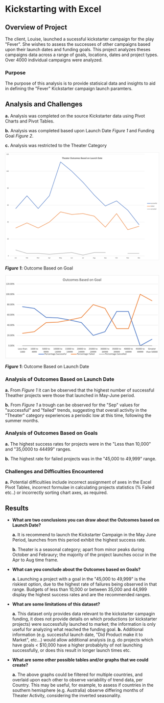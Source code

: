 ﻿# Kickstarting with Excel

  

## **Overview of Project**
The client, Louise, launched a sucessful kickstarter campaign for the play "Fever". She wishes to assess the successes of other campaigns based upon their launch dates and  funding goals. This project analyzes theses campaigns data across a range of goals, locations, dates and project types. Over 4000 individual campaigns were analyzed. 


### **Purpose**
The purpose of this analysis is to provide statisical data and insights to aid in defining the "Fever" Kickstarter campaign launch paramters.

  

## **Analysis and Challenges**
**a.** Analysis was completed on the source Kickstarter data using Pivot Charts and Pivot Tables.

**b.** Analysis was completed based upon Launch Date *Figure 1* and Funding Goal *Figure 2*.

**c.** Analysis was restricted to the Theater Category

  

![Figure 1](https://github.com/CR-HSDC/Kickstarter-analysis/blob/main/resources/Theater_Outcomes_vs_Launch.png)

**_Figure 1_:** Outcome Based on Goal

![Figure 2](https://github.com/CR-HSDC/Kickstarter-analysis/blob/main/resources/Outcomes_vs_Goals.png)

**_Figure 1_:** Outcome Based on Launch Date

  
  

### **Analysis of Outcomes Based on Launch Date**
**a.** From *Figure 1* it can be observed that the highest number of successful Theather projects were those that launched in May-June period.

**b.** From *Figure 1* a trough can be observed for the "Sep" values for "successful" and "failed" trends, suggesting that overall activity in the "Theater" category experiences a periodic low at this time, following the summer months.

 

### **Analysis of Outcomes Based on Goals**
**a.** The highest success rates for  projects were in the "Less than 10,000" and "35,0000 to 44499" ranges.

**b.** The highest rate for failed projects was in the "45,000 to 49,999" range.


### **Challenges and Difficulties Encountered**

**a.** Potential difficultiies include incorrect assignment of axes in the Excel Pivot Tables, incorrect formulae in calculating projects statistics (% Failed etc..) or incorrectly sorting chart axes, as required.


## **Results**
-  **What are two conclusions you can draw about the Outcomes based on Launch Date?**

	**a.** It is recommend to launch the Kickstarter Campaign in the May June Period, launches from this period exhibit the highest success rate.
	
	**b.** Theater is a seasonal category; apart from minor peaks during October and Febraury; the majority of the project launches occur in the Apr to Aug time frame.

  

-  **What can you conclude about the Outcomes based on Goals?**

	**a.** Launching a project with a goal in the "45,000 to 49,999" is the riskiest option, due to the highest rate of failures being observed in that range. Budgets of less than 10,000 or between 35,000 and 44,999 display the highest success rates and are the recommended ranges.

-  **What are some limitations of this dataset?**

	**a.** This dataset only provides data relevant to the kickstarter campagin funding, it does not provide details on which productions (or kickstarter projects) were successfully launched to market; the information is only useful for analyzing what reached the funding goal.
	**b.** Additional information (e.g. successful launch date, "Did Product make it to Market", etc...) would allow additional analysis (e.g. do projects which have goals < $10,000 have a higher probablyity of not launching successfully, or does this result in longer launch times etc.

  
-  **What are some other possible tables and/or graphs that we could create?**
		
	**a.** The above graphs could be filtered for multiple countries, and overlaid upon each other to observe variability of trend data, per Country. This may be useful, for example, to assess if countries in the southern hemisphere (e.g. Australia) observe differing months of Theater Activity, considering the inverted seasonality.
